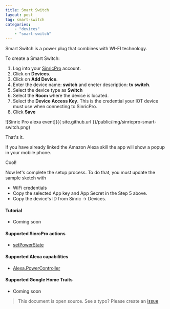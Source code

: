 ```yaml
---
title: Smart Switch
layout: post
tag: smart-switch
categories: 
    - "devices"
    - "smart-switch"
---
```



Smart Switch is a power plug that combines with WI-FI technology. 

To create a Smart Switch:

1. Log into your  [SinricPro](https://sinric.pro/) account.
2. Click on **Devices**.
3. Click on **Add Device**.
4. Enter the device name: **switch** and eneter description: **tv switch**.
5. Select the device type as **Switch**
6. Select the **Room** where the device is located.
5. Select the **Device Access Key**. This is the credential your IOT device must use when connecting to SinricPro. 
6. Click **Save**

![Sinric Pro alexa event]({{ site.github.url }}/public/img/sinricpro-smart-switch.png)

That's it. 

If you have already linked the Amazon Alexa skill the app will show a popup in your mobile phone.

Cool!

Now let's complete the setup process. To do that, you must update the sample sketch with 
- WiFi credentials
- Copy the selected App key and App Secret in the Step 5 above.
- Copy the device's ID from Sinric -> Devices.

#### Tutorial
- Coming soon
 
#### Supported SinrcPro actions
- [setPowerState](https://github.com/sinricpro/sample_messages/blob/master/01_PowerState/01_setPowerState/01_Request.json)

#### Supported Alexa capabilities
-  [Alexa.PowerController](https://developer.amazon.com/docs/device-apis/alexa-powercontroller.html)

####  Supported Google Home Traits
- Coming soon

> This document is open source. See a typo? Please create an [issue](https://github.com/sinricpro/help-docs)
